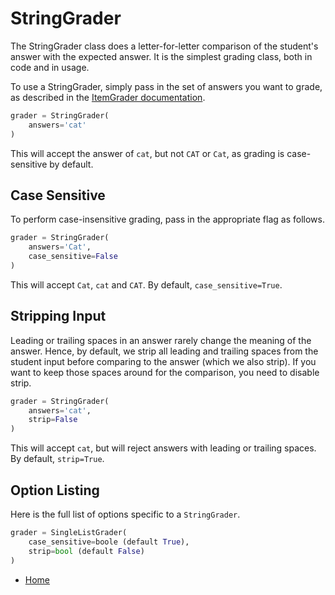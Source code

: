 StringGrader
============

The StringGrader class does a letter-for-letter comparison of the student's answer with the expected answer. It is the simplest grading class, both in code and in usage.

To use a StringGrader, simply pass in the set of answers you want to grade, as described in the [ItemGrader documentation](item_grader.md).

```python
grader = StringGrader(
    answers='cat'
)
```

This will accept the answer of `cat`, but not `CAT` or `Cat`, as grading is case-sensitive by default.


Case Sensitive
--------------

To perform case-insensitive grading, pass in the appropriate flag as follows.

```python
grader = StringGrader(
    answers='Cat',
    case_sensitive=False
)
```

This will accept `Cat`, `cat` and `CAT`. By default, `case_sensitive=True`.


Stripping Input
---------------

Leading or trailing spaces in an answer rarely change the meaning of the answer. Hence, by default, we strip all leading and trailing spaces from the student input before comparing to the answer (which we also strip). If you want to keep those spaces around for the comparison, you need to disable strip.

```python
grader = StringGrader(
    answers='cat',
    strip=False
)
```

This will accept `cat`, but will reject answers with leading or trailing spaces. By default, `strip=True`.


Option Listing
--------------

Here is the full list of options specific to a `StringGrader`.
```python
grader = SingleListGrader(
    case_sensitive=boole (default True),
    strip=bool (default False)
)
```


- [Home](README.md)
